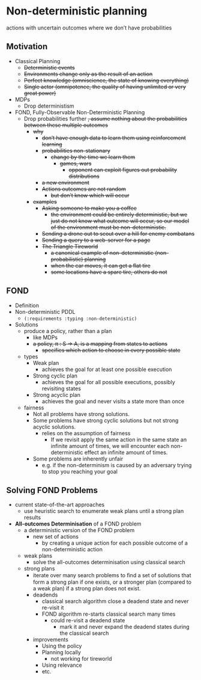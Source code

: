 # Non-deterministic planning
actions with uncertain outcomes where we don’t have probabilities

##  Motivation
+ Classical Planning
    * ~~Deterministic events~~
    * ~~Environments change only as the result of an action~~
    * ~~Perfect knowledge (omniscience, the state of knowing everything)~~
    * ~~Single actor (omnipotence, the quality of having unlimited or very great power)~~
+ MDPs
    * Drop deterministism
+ FOND, Fully-Observable Non-Deterministic Planning
    * Drop probabilities further ~~, assume nothing about the probabilities between these multiple outcomes~~
        - ~~why~~
            + ~~don’t have enough data to learn them using reinforcement learning~~
            + ~~probabilities non-stationary~~
                * ~~change by the time we learn them~~
                    - ~~games, wars~~
                        + ~~opponent can exploit figures out probability distributions~~
            + ~~a new environment~~
            + ~~Actions outcomes are not random~~
                * ~~but don’t know which will occur~~
        - ~~examples~~
            + ~~Asking someone to make you a coffee~~
                * ~~the environment could be entirely deterministic, but we just do not know what outcome will occur, so our model of the environment must be non-deterministic.~~
            + ~~Sending a drone out to scout over a hill for enemy combatans~~
            + ~~Sending a query to a web-server for a page~~
            + ~~The Triangle Tireworld~~
                * ~~a canonical example of non-deterministic (non-probabilistic) planning~~
                * ~~when the car moves, it can get a flat tire~~
                * ~~some locations have a spare tire, others do not~~

## FOND
* Definition
* Non-deterministic PDDL
    - `(:requirements :typing :non-deterministic)` 
* Solutions
    - produce a policy, rather than a plan
        + like MDPs
        + ~~a policy, π : S → A, is a mapping from states to actions~~
            * ~~specifies which action to choose in every possible state~~
    - types
        + Weak plan
            * achieves the goal for at least one possible execution
        + Strong cyclic plan
            * achieves the goal for all possible executions, possibly revisiting states
        + Strong acyclic plan
            * achieves the goal and never visits a state more than once
    - fairness
        + Not all problems have strong solutions.
        + Some problems have strong cyclic solutions but not strong acyclic solutions.
            * relies on the assumption of fairness
                - If we revisit apply the same action in the same state an infinite amount of times, we will encounter each non-deterministic effect an infinite amount of times.
        + Some problems are inherently unfair
            * e.g. if the non-determinism is caused by an adversary trying to stop you reaching your goal

## Solving FOND Problems
+ current state-of-the-art approaches
    * use heuristic search to enumerate weak plans until a strong plan results
+ __All-outcomes Determinisation__ of a FOND problem
    * a deterministic version of the FOND problem
        - new set of actions
            + by creating a unique action for each possible outcome of a non-deterministic action
    * weak plans
        - solve the all-outcomes determinisation using classical search
    * strong plans
        - iterate over many search problems to ﬁnd a set of solutions that form a strong plan if one exists, or a stronger plan (compared to a weak plan) if a strong plan does not exist. 
        - deadends
            + classical search algorithm close a deadend state and never re-visit it
            + FOND algorithm re-starts classical search many times
                * could re-visit a deadend state
                    - mark it and never expand the deadend states during the classical search
        - improvements
            + Using the policy
            + Planning locally
                * not working for tireworld
            + Using relevance
            + etc.

